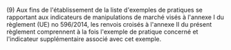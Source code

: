 (9) Aux fins de l'établissement de la liste d'exemples de pratiques se rapportant aux indicateurs de manipulations de marché visés à l'annexe I du règlement (UE) no 596/2014, les renvois croisés à l'annexe II du présent règlement comprennent à la fois l'exemple de pratique concerné et l'indicateur supplémentaire associé avec cet exemple.